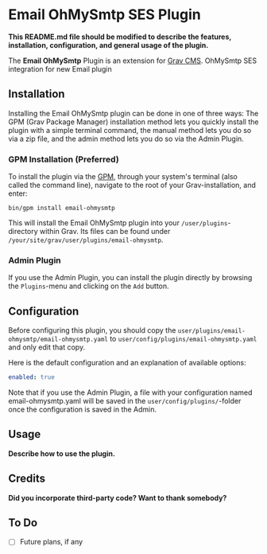 # Email OhMySmtp SES Plugin

**This README.md file should be modified to describe the features, installation, configuration, and general usage of the plugin.**

The **Email OhMySmtp** Plugin is an extension for [Grav CMS](https://github.com/getgrav/grav). OhMySmtp SES integration for new Email plugin

## Installation

Installing the Email OhMySmtp plugin can be done in one of three ways: The GPM (Grav Package Manager) installation method lets you quickly install the plugin with a simple terminal command, the manual method lets you do so via a zip file, and the admin method lets you do so via the Admin Plugin.

### GPM Installation (Preferred)

To install the plugin via the [GPM](https://learn.getgrav.org/cli-console/grav-cli-gpm), through your system's terminal (also called the command line), navigate to the root of your Grav-installation, and enter:

    bin/gpm install email-ohmysmtp

This will install the Email OhMySmtp plugin into your `/user/plugins`-directory within Grav. Its files can be found under `/your/site/grav/user/plugins/email-ohmysmtp`.

### Admin Plugin

If you use the Admin Plugin, you can install the plugin directly by browsing the `Plugins`-menu and clicking on the `Add` button.

## Configuration

Before configuring this plugin, you should copy the `user/plugins/email-ohmysmtp/email-ohmysmtp.yaml` to `user/config/plugins/email-ohmysmtp.yaml` and only edit that copy.

Here is the default configuration and an explanation of available options:

```yaml
enabled: true
```

Note that if you use the Admin Plugin, a file with your configuration named email-ohmysmtp.yaml will be saved in the `user/config/plugins/`-folder once the configuration is saved in the Admin.

## Usage

**Describe how to use the plugin.**

## Credits

**Did you incorporate third-party code? Want to thank somebody?**

## To Do

- [ ] Future plans, if any

